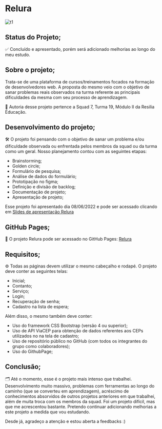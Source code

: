 # Relura
![t1](https://user-images.githubusercontent.com/43799802/174451244-3cdaca41-b1f6-496e-ac4c-d6904798ad50.PNG)

## Status do Projeto;
✅ Concluído e apresentado, porém será adicionado melhorias ao longo do meu estudo.

## Sobre o projeto;
Trata-se de uma plataforma de cursos/treinamentos focados na formação de desenvolvedores web. A proposta do mesmo veio com o objetivo de sanar problemas reais observados na turma referente as principais dificuldades da mesma com seu processo de aprendizagem.

🔐 Autoria desse projeto pertence a Squad 7, Turma 19, Módulo II da Resilia Educação.

## Desenvolvimento do projeto;
🛠 O projeto foi pensando com o objetivo de sanar um problema e/ou dificuldade observada ou enfrentada pelos membros da squad ou da turma como um geral. Nosso planejamento contou com as seguintes etapas:

- Brainstorming;
- Golden circle;
- Formulário de pesquisa;
- Análise de dados do formulário;
- Prototipação no figma;
- Definição e divisão de backlog;
- Documentação de projeto;
- Apresentação de projeto;

Esse projeto foi apresentado dia 08/06/2022 e pode ser acessado clicando em [Slides de apresentação Relura](https://drive.google.com/file/d/1e_ynHIRq6qCHrW18ZqwY0mxeexA6KWFn/view?usp=sharing)

## GitHub Pages;
🔗 O projeto Relura pode ser acessado no GitHub Pages: [Relura](https://thainarapenha.github.io/PFM2-Relura/)

## Requisitos;
⚙ Todas as páginas devem utilizar o mesmo cabeçalho e rodapé. O projeto deve conter as seguintes telas: 

- Inicial;
- Contanto;
- Serviço;
- Login;
- Recuperação de senha;
- Cadastro na lista de espera;

Além disso, o mesmo também deve conter:
- Uso do framework CSS Bootstrap (versão 4 ou superior);
- Uso de API ViaCEP para obtenção de dados referentes aos CEPs utilizados no na tela de cadastro;
- Uso de repositório público no GitHub (com todos os integrantes do grupo como colaboradores);
- Uso do GithubPage;

## Conclusão;
🗂 Até o momento, esse é o projeto mais intenso que trabalhei. Desenvolvimento muito massivo, problemas com ferramentas ao longo do caminho (que se converteu em aprendizagem), acréscimo de conhecimentos absorvidos de outros projetos anteriores em que trabalhei, além de muita troca com os membros da squad. Foi um projeto difícil, mas que me acrescentou bastante. Pretendo continuar adicionando melhorias a este projeto a medida que vou estudando.

Desde já, agradeço a atenção e estou aberta a feedbacks :)
